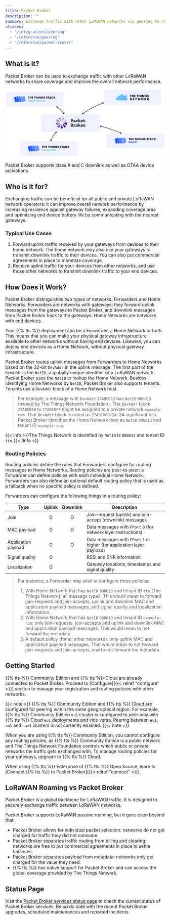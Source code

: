 ```yaml
---
title: Packet Broker
description: ""
summary: Exchange traffic with other LoRaWAN networks via peering to share coverage and improve the overall network performance.
aliases:
  - "/integrations/peering"
  - "/reference/peering"
  - "/reference/packet-broker"
---
```


## What is it?

Packet Broker can be used to exchange traffic with other LoRaWAN networks to share coverage and improve the overall network performance.

![Overview](overview.png)

Packet Broker supports class A and C downlink as well as OTAA device activations.

## Who is it for?

Exchanging traffic can be beneficial for all public and private LoRaWAN network operators: it can improve overall network performance by increasing resilience against gateway failures, expanding coverage area and optimizing end device battery life by communicating with the nearest gateways.

### Typical Use Cases

1. Forward uplink traffic received by your gateways from devices to their home network. The home network may also use your gateways to transmit downlink traffic to their devices. You can also put commercial agreements in place to monetize coverage.
2. Receive uplink traffic for your devices from other networks, and use those other networks to transmit downlink traffic to your end devices.

## How Does it Work?

Packet Broker distinguishes two types of networks: Forwarders and Home Networks. Forwarders are networks with gateways: they forward uplink messages from the gateways to Packet Broker, and downlink messages from Packet Broker back to the gateways. Home Networks are networks with end devices.

Your {{% tts %}} deployment can be a Forwarder, a Home Network or both. This means that you can make your physical gateway infrastructure available to other networks without having end devices. Likewise, you can deploy end devices as a Home Network, without physical gateway infrastructure.

Packet Broker routes uplink messages from Forwarders to Home Networks based on the 32-bit `DevAddr` in the uplink message. The first part of the `DevAddr` is the `NetID`, a globally unique identifier of a LoRaWAN network. Packet Broker uses the `NetID` to lookup the Home Network. Besides identifying Home Networks by `NetID`, Packet Broker also supports tenants. Tenants use a `DevAddr` block of a Home Network host.

> For example, a message with `DevAddr` `27ABCD12` has `NetID` `000013` (owned by The Things Network Foundation). The `DevAddr` block `27ABCD00` to `27ABCDFF` might be assigned to a private network `example-com`. That `DevAddr` block is noted as `27ABCD00/24`: 24 significant bits. Packet Broker identifies the Home Network then as `NetID` `000013` and tenant ID `example-com`.

{{< info >}}The Things Network is identified by `NetID` is `000013` and tenant ID `ttn`.{{< /info >}}

### Routing Policies

Routing policies define the rules that Forwarders configure for routing messages to Home Networks. Routing policies are peer-to-peer: a Forwarder can define policies with each individual Home Network. Forwarders can also define an optional default routing policy that is used as a fallback when no specific policy is defined.

Forwarders can configure the following things in a routing policy:

Type | Uplink | Downlink | Description
--- | :---: | :---: | ---
Join | O | O | Join-request (uplink) and join-accept (downlink) messages
MAC payload | O | O | Data messages with `FPort` `0` (for network layer instructions)
Application payload | O | O | Data messages with `FPort` `1` or higher (for application layer payload)
Signal quality | O | | RSSI and SNR information
Localization | O | | Gateway locations, timestamps and signal quality

>For instance, a Forwarder may wish to configure three policies:
>
>1. With Home Network that has `NetID` `000013` and tenant ID `ttn` (The Things Network): all message types. This would mean to forward join-requests and join-accepts, uplink and downlink MAC and application payload messages, and signal quality and localization information.
>2. With Home Network that has `NetID` `000013` and tenant ID `example-com`: only join-requests, join-accepts and uplink and downlink MAC and application payload messages. This would mean to not forward the metadata.
>3. A default policy (for all other networks): only uplink MAC and application payload messages. That would mean to not forward join-requests and join-accepts, and to not forward the metadata.

## Getting Started

{{% tts %}} Community Edition and {{% tts %}} Cloud are already connected to Packet Broker. Proceed to [Configure]({{< relref "configure" >}}) section to manage your registration and routing policies with other networks.

{{< note >}}
{{% tts %}} Community Edition and {{% tts %}} Cloud are configured for peering within the same geographical region. For example, {{% tts %}} Community Edition `eu1` cluster is configured to peer only with {{% tts %}} Cloud `eu1` deployments and vice versa. Peering between `eu1`, `au1` and `nam1` clusters is not currently enabled.
{{</ note >}}

When you are using {{% tts %}} Community Edition, you cannot configure any routing policies, as {{% tts %}} Community Edition is a public network and The Things Network Foundation controls which public or private networks the traffic gets exchanged with. To manage routing policies for your gateways, upgrade to {{% tts %}} Cloud.

When using {{% tts %}} Enterprise of {{% tts %}} Open Source, learn to [Connect {{% tts %}} to Packet Broker]({{< relref "connect" >}}).

## LoRaWAN Roaming vs Packet Broker

Packet Broker is a global backbone for LoRaWAN traffic. It is designed to securely exchange traffic between LoRaWAN networks.

Packet Broker supports LoRaWAN passive roaming, but it goes even beyond that:

- Packet Broker allows for individual packet selection: networks do not get charged for traffic they did not consume. 
- Packet Broker separates traffic routing from billing and clearing: networks are free to put commercial agreements in place to settle balances. 
- Packet Broker separates payload from metadata: networks only get charged for the value they need. 
- {{% tts %}} has native support for Packet Broker and can access the global coverage provided by The Things Network.

## Status Page

Visit the [Packet Broker services status page](https://status.packetbroker.net/) to check the current status of Packet Broker services. Be up do date with the recent Packet Broker upgrades, scheduled maintenances and reported incidents.
